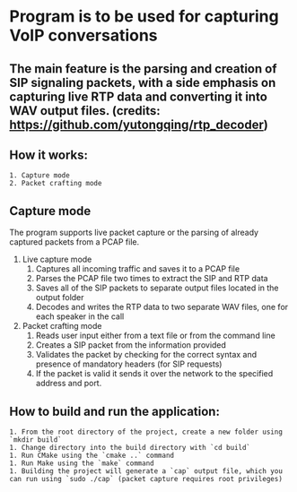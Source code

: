 # Program is to be used for capturing VoIP conversations    

## The main feature is the parsing and creation of SIP signaling packets, with a side emphasis on capturing live RTP data and converting it into WAV output files. (credits: https://github.com/yutongqing/rtp_decoder)

## How it works:
    1. Capture mode 
    2. Packet crafting mode

## Capture mode

The program supports live packet capture or the parsing of already captured packets from a PCAP file.

1. Live capture mode
    1. Captures all incoming traffic and saves it to a PCAP file
    1. Parses the PCAP file two times to extract the SIP and RTP data
    1. Saves all of the SIP packets to separate output files located in the output folder
    1. Decodes and writes the RTP data to two separate WAV files, one for each speaker in the call
1. Packet crafting mode
    1. Reads user input either from a text file or from the command line
    1. Creates a SIP packet from the information provided
    1. Validates the packet by checking for the correct syntax and presence of mandatory headers (for SIP requests)
    1. If the packet is valid it sends it over the network to the specified address and port.

## How to build and run the application:
    1. From the root directory of the project, create a new folder using `mkdir build`
    1. Change directory into the build directory with `cd build`
    1. Run CMake using the `cmake ..` command
    1. Run Make using the `make` command 
    1. Building the project will generate a `cap` output file, which you can run using `sudo ./cap` (packet capture requires root privileges)
